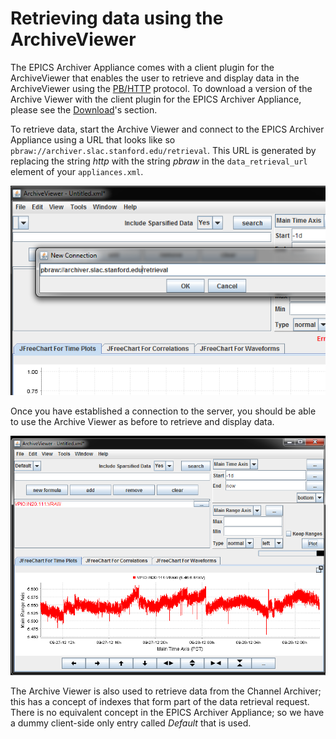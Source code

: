 # Retrieving data using the ArchiveViewer

The EPICS Archiver Appliance comes with a client plugin for the
ArchiveViewer that enables the user to retrieve and display data in the
ArchiveViewer using the [PB/HTTP](../developer/pb_pbraw) protocol. To download a
version of the Archive Viewer with the client plugin for the EPICS
Archiver Appliance, please see the
[Download](https://github.com/slacmshankar/epicsarchiverap/releases/)\'s
section.

To retrieve data, start the Archive Viewer and connect to the EPICS
Archiver Appliance using a URL that looks like so
`pbraw://archiver.slac.stanford.edu/retrieval`. This URL is generated by
replacing the string *http* with the string *pbraw* in the
`data_retrieval_url` element of your `appliances.xml`.

![Connecting using pbraw](../images/av_connect.png)

Once you have established a connection to the server, you should be able
to use the Archive Viewer as before to retrieve and display data.

![Plotting](../images/av_plot.png)

The Archive Viewer is also used to retrieve data from the Channel
Archiver; this has a concept of indexes that form part of the data
retrieval request. There is no equivalent concept in the EPICS Archiver
Appliance; so we have a dummy client-side only entry called *Default*
that is used.
